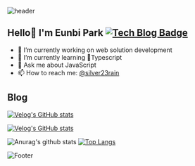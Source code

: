 
<!--
**silver23rain/silver23rain** is a ✨ _special_ ✨ repository because its `README.md` (this file) appears on your GitHub profile.

Here are some ideas to get you started:

- 🔭 I’m currently working on ...
- 🌱 I’m currently learning ...
- 👯 I’m looking to collaborate on ...
- 🤔 I’m looking for help with ...
- 💬 Ask me about ...
- 📫 How to reach me: ...
- 😄 Pronouns: ...
- ⚡ Fun fact: ...
-->

![header](https://capsule-render.vercel.app/api?type=shark&color=auto&height=250&section=header&text=Eunbi's%20GitHub&fontSize=70&animation=scaleIn)
## Hello👋 I'm Eunbi Park [![Tech Blog Badge](http://img.shields.io/badge/-Tech%20blog-black?style=flat-square&logo=github&link=https://zzsza.github.io/)](https://silver23rain.github.io/)

- 🔭 I’m currently working on web solution development
- 🌱 I’m currently learning Typescript
- 💬 Ask me about JavaScript
- 📫 How to reach me: [@silver23rain](mailto:silver23rain@gmail.com)

## Blog
[![Velog's GitHub stats](https://velog-readme-stats.vercel.app/api/badge?name=silver23rain)](https://velog.io/@silver23rain) 

[![Velog's GitHub stats](https://velog-readme-stats.vercel.app/api?name=silver23rain&color=dark)](https://github.com/eungyeole/velog-readme-stats)


![Anurag's github stats](https://github-readme-stats.vercel.app/api?username=silver23rain&show_icons=true&theme=buefy&hide=prs)	
[![Top Langs](https://github-readme-stats.vercel.app/api/top-langs/?username=anuraghazra&layout=compact)](https://github.com/anuraghazra/github-readme-stats)

![Footer](https://capsule-render.vercel.app/api?type=waving&color=auto&height=250&section=footer)
